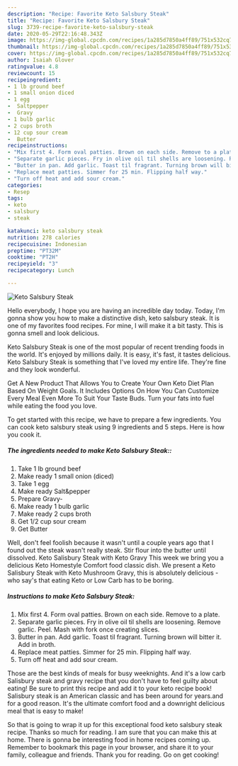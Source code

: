 ```yaml
---
description: "Recipe: Favorite Keto Salsbury Steak"
title: "Recipe: Favorite Keto Salsbury Steak"
slug: 3739-recipe-favorite-keto-salsbury-steak
date: 2020-05-29T22:16:48.343Z
image: https://img-global.cpcdn.com/recipes/1a285d7850a4ff89/751x532cq70/keto-salsbury-steak-recipe-main-photo.jpg
thumbnail: https://img-global.cpcdn.com/recipes/1a285d7850a4ff89/751x532cq70/keto-salsbury-steak-recipe-main-photo.jpg
cover: https://img-global.cpcdn.com/recipes/1a285d7850a4ff89/751x532cq70/keto-salsbury-steak-recipe-main-photo.jpg
author: Isaiah Glover
ratingvalue: 4.8
reviewcount: 15
recipeingredient:
- 1 lb ground beef
- 1 small onion diced
- 1 egg
-  Saltpepper
-  Gravy
- 1 bulb garlic
- 2 cups broth
- 12 cup sour cream
-  Butter
recipeinstructions:
- "Mix first 4. Form oval patties. Brown on each side. Remove to a plate."
- "Separate garlic pieces. Fry in olive oil til shells are loosening. Remove garlic. Peel. Mash with fork once creating slices."
- "Butter in pan. Add garlic. Toast til fragrant. Turning brown will bitter it. Add in broth."
- "Replace meat patties. Simmer for 25 min. Flipping half way."
- "Turn off heat and add sour cream."
categories:
- Resep
tags:
- keto
- salsbury
- steak

katakunci: keto salsbury steak
nutrition: 278 calories
recipecuisine: Indonesian
preptime: "PT32M"
cooktime: "PT2H"
recipeyield: "3"
recipecategory: Lunch

---
```



![Keto Salsbury Steak](https://img-global.cpcdn.com/recipes/1a285d7850a4ff89/751x532cq70/keto-salsbury-steak-recipe-main-photo.jpg)

Hello everybody, I hope you are having an incredible day today. Today, I'm gonna show you how to make a distinctive dish, keto salsbury steak. It is one of my favorites food recipes. For mine, I will make it a bit tasty. This is gonna smell and look delicious.

Keto Salsbury Steak is one of the most popular of recent trending foods in the world. It's enjoyed by millions daily. It is easy, it's fast, it tastes delicious. Keto Salsbury Steak is something that I've loved my entire life. They're fine and they look wonderful.

Get A New Product That Allows You to Create Your Own Keto Diet Plan Based On Weight Goals. It Includes Options On How You Can Customize Every Meal Even More To Suit Your Taste Buds. Turn your fats into fuel while eating the food you love.


To get started with this recipe, we have to prepare a few ingredients. You can cook keto salsbury steak using 9 ingredients and 5 steps. Here is how you cook it.

##### The ingredients needed to make Keto Salsbury Steak::

1. Take 1 lb ground beef
1. Make ready 1 small onion (diced)
1. Take 1 egg
1. Make ready  Salt&amp;pepper
1. Prepare  Gravy-
1. Make ready 1 bulb garlic
1. Make ready 2 cups broth
1. Get 1/2 cup sour cream
1. Get  Butter


Well, don&#39;t feel foolish because it wasn&#39;t until a couple years ago that I found out the steak wasn&#39;t really steak. Stir flour into the butter until dissolved. Keto Salisbury Steak with Keto Gravy This week we bring you a delicious Keto Homestyle Comfort food classic dish. We present a Keto Salisbury Steak with Keto Mushroom Gravy, this is absolutely delicious - who say&#39;s that eating Keto or Low Carb has to be boring. 

##### Instructions to make Keto Salsbury Steak:

1. Mix first 4. Form oval patties. Brown on each side. Remove to a plate.
1. Separate garlic pieces. Fry in olive oil til shells are loosening. Remove garlic. Peel. Mash with fork once creating slices.
1. Butter in pan. Add garlic. Toast til fragrant. Turning brown will bitter it. Add in broth.
1. Replace meat patties. Simmer for 25 min. Flipping half way.
1. Turn off heat and add sour cream.


Those are the best kinds of meals for busy weeknights. And it&#39;s a low carb Salisbury steak and gravy recipe that you don&#39;t have to feel guilty about eating! Be sure to print this recipe and add it to your keto recipe book! Salisbury steak is an American classic and has been around for years.and for a good reason. It&#39;s the ultimate comfort food and a downright delicious meal that is easy to make! 

So that is going to wrap it up for this exceptional food keto salsbury steak recipe. Thanks so much for reading. I am sure that you can make this at home. There is gonna be interesting food in home recipes coming up. Remember to bookmark this page in your browser, and share it to your family, colleague and friends. Thank you for reading. Go on get cooking!
